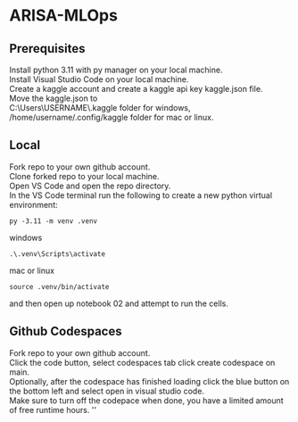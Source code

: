 # ARISA-MLOps
## Prerequisites  
Install python 3.11 with py manager on your local machine.  
Install Visual Studio Code on your local machine.  
Create a kaggle account and create a kaggle api key kaggle.json file.  
Move the kaggle.json to   
C:\Users\USERNAME\\.kaggle folder for windows,  
/home/username/.config/kaggle folder for mac or linux.  
## Local
Fork repo to your own github account.  
Clone forked repo to your local machine.  
Open VS Code and open the repo directory.  
In the VS Code terminal run the following to create a new python virtual environment:  
```
py -3.11 -m venv .venv
```
windows
```
.\.venv\Scripts\activate
```
mac or linux  
```
source .venv/bin/activate
```
and then open up notebook 02 and attempt to run the cells.  

## Github Codespaces  
Fork repo to your own github account.  
Click the code button, select codespaces tab click create codespace on main.  
Optionally, after the codespace has finished loading click the blue button on the bottom left and select open in visual studio code.  
Make sure to turn off the codepace when done, you have a limited amount of free runtime hours.  ''
